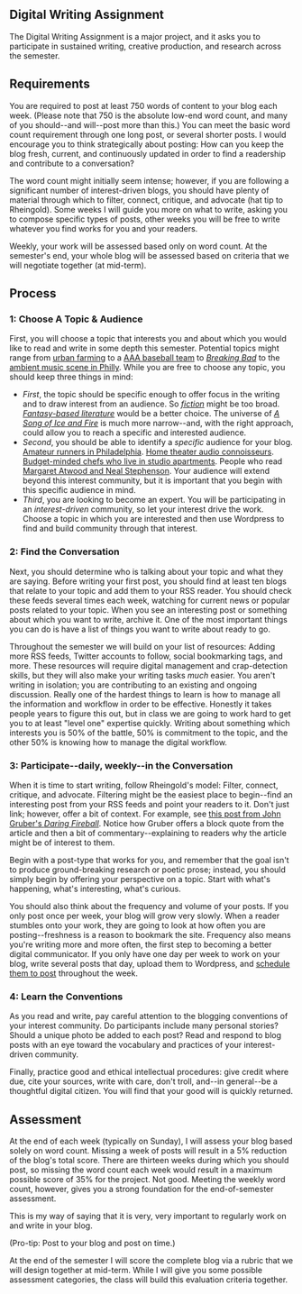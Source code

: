 ## Digital Writing Assignment

The Digital Writing Assignment is a major project, and it asks you to participate in sustained writing, creative production, and research across the semester.

## Requirements

You are required to post at least 750 words of content to your blog each week. (Please note that 750 is the absolute low-end word count, and many of you should--and will--post more than this.) You can meet the basic word count requirement through one long post, or several shorter posts. I would encourage you to think strategically about posting: How can you keep the blog fresh, current, and continuously updated in order to find a readership and contribute to a conversation?

The word count might initially seem intense; however, if you are following a significant number of interest-driven blogs, you should have plenty of material through which to filter, connect, critique, and advocate (hat tip to Rheingold). Some weeks I will guide you more on what to write, asking you to compose specific types of posts, other weeks you will be free to write whatever you find works for you and your readers.

Weekly, your work will be assessed based only on word count. At the semester's end, your whole blog will be assessed based on criteria that we will negotiate together (at mid-term). 

## Process

### 1: Choose A Topic & Audience

First, you will choose a topic that interests you and about which you would like to read and write in some depth this semester. Potential topics might range from [urban farming](http://www.urbanfarming.org/) to a [AAA baseball team](http://www.milb.com/index.jsp?sid=t1410) to [*Breaking Bad*](http://www.amctv.com/shows/breaking-bad) to the [ambient music scene in Philly](http://www.simpletone.com/). While you are free to choose any topic, you should keep three things in mind: 

* *First*, the topic should be specific enough to offer focus in the writing and to draw interest from an audience. So [*fiction*](http://www.strandbooks.com/) might be too broad. [*Fantasy-based literature*](http://www.fantasyliterature.com/) would be a better choice. The universe of [*A Song of Ice and Fire*](http://awoiaf.westeros.org/) is much more narrow--and, with the right approach, could allow you to reach a specific and interested audience.
* *Second*, you should be able to identify a *specific* audience for your blog. [Amateur runners in Philadelphia](http://www.phillyrunners.org/). [Home theater audio connoisseurs](http://www.avforums.com/). [Budget-minded chefs who live in studio apartments](http://smallapartmentchef.blogspot.com/). People who read [Margaret Atwood and Neal Stephenson](http://digitalsciencefiction.com/blog/). Your audience will extend beyond this interest community, but it is important that you begin with this specific audience in mind.
* *Third*, you are looking to become an expert. You will be participating in an *interest-driven* community, so let your interest drive the work. Choose a topic in which you are interested and then use Wordpress to find and build community through that interest.

### 2: Find the Conversation

Next, you should determine who is talking about your topic and what they are saying. Before writing your first post, you should find at least ten blogs that relate to your topic and add them to your RSS reader. You should check these feeds several times each week, watching for current news or popular posts related to your topic. When you see an interesting post or something about which you want to write, archive it. One of the most important things you can do is have a list of things you want to write about ready to go.

Throughout the semester we will build on your list of resources: Adding more RSS feeds, Twitter accounts to follow, social bookmarking tags, and more. These resources will require digital management and crap-detection skills, but they will also make your writing tasks *much* easier. You aren't writing in isolation; you are contributing to an existing and ongoing discussion. Really one of the hardest things to learn is how to manage all the information and workflow in order to be effective. Honestly it takes people years to figure this out, but in class we are going to work hard to get you to at least "level one" expertise quickly. Writing about something which interests you is 50% of the battle, 50% is commitment to the topic, and the other 50% is knowing how to manage the digital workflow.

### 3: Participate--daily, weekly--in the Conversation

When it is time to start writing, follow Rheingold's model: Filter, connect, critique, and advocate. Filtering might be the easiest place to begin--find an interesting post from your RSS feeds and point your readers to it. Don't just link; however, offer a bit of context. For example, see [this post from John Gruber's *Daring Fireball*](http://daringfireball.net/linked/2013/08/30/blackberry-10-sales). Notice how Gruber offers a block quote from the article and then a bit of commentary--explaining to readers why the article might be of interest to them.

Begin with a post-type that works for you, and remember that the goal isn't to produce ground-breaking research or poetic prose; instead, you should simply begin by offering your perspective on a topic. Start with what's happening, what's interesting, what's curious.

You should also think about the frequency and volume of your posts. If you only post once per week, your blog will grow very slowly. When a reader stumbles onto your work, they are going to look at how often you are posting--freshness is a reason to bookmark the site. Frequency also means you're writing more and more often, the first step to becoming a better digital communicator. If you only have one day per week to work on your blog, write several posts that day, upload them to Wordpress, and [schedule them to post](http://make.wordpress.org/support/user-manual/content/posts/schedule-a-post/) throughout the week.

### 4: Learn the Conventions

As you read and write, pay careful attention to the blogging conventions of your interest community. Do participants include many personal stories? Should a unique photo be added to each post? Read and respond to blog posts with an eye toward the vocabulary and practices of your interest-driven community.

Finally, practice good and ethical intellectual procedures: give credit where due, cite your sources, write with care, don't troll, and--in general--be a thoughtful digital citizen. You will find that your good will is quickly returned.

## Assessment

At the end of each week (typically on Sunday), I will assess your blog based solely on word count. Missing a week of posts will result in a 5% reduction of the blog's total score. There are thirteen weeks during which you should post, so missing the word count each week would result in a maximum possible score of 35% for the project. Not good. Meeting the weekly word count, however, gives you a strong foundation for the end-of-semester assessment.

This is my way of saying that it is very, very important to regularly work on and write in your blog.

(Pro-tip: Post to your blog and post on time.)

At the end of the semester I will score the complete blog via a rubric that we will design together at mid-term. While I will give you some possible assessment categories, the class will build this evaluation criteria together.